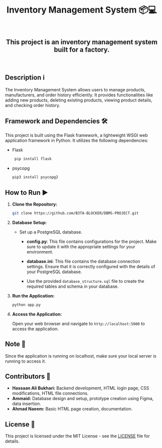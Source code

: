 <div align="center">

# Inventory Management System 📦💻

<br>

<p align="center">

  <h2><strong>This project is an inventory management system built for a factory.</strong></h2>

</p>

</div>


<br>


## Description ℹ️

The Inventory Management System allows users to manage products, manufacturers, and order history efficiently. It provides functionalities like adding new products, deleting existing products, viewing product details, and checking order history.

## Framework and Dependencies 🛠️

This project is built using the Flask framework, a lightweight WSGI web application framework in Python. It utilizes the following dependencies:

- Flask
  ```bash
   pip install flask
  ```
- psycopg
  ```bash
  pip3 install psycopg2
  ```

## How to Run ▶️

1. **Clone the Repository:**

    ```bash
    git clone https://github.com/B3TA-BLOCKER/DBMS-PROJECT.git
    ```

2. **Database Setup:**

    - Set up a PostgreSQL database.
  
      - **config.py**: This file contains configurations for the project. Make sure to update it with the appropriate settings for your environment.

      - **database.ini**: This file contains the database connection settings. Ensure that it is correctly configured with the details of your PostgreSQL database.

      - Use the provided `database_structure.sql` file to create the required tables and schema in your database.

3. **Run the Application:**

    ```bash
    python app.py
    ```

4. **Access the Application:**

    Open your web browser and navigate to `http://localhost:5000` to access the application.

## Note 📝

Since the application is running on localhost, make sure your local server is running to access it.

## Contributors 👥

- **Hassaan Ali Bukhari:** Backend development, HTML login page, CSS modifications, HTML file connections.
- **Ammaid:** Database design and setup, prototype creation using Figma, data insertion.
- **Ahmad Naeem:** Basic HTML page creation, documentation.

## License 📄

This project is licensed under the MIT License - see the [LICENSE](LICENSE) file for details.
